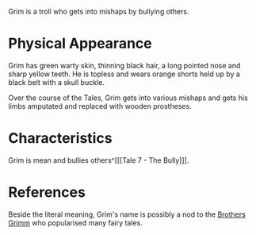 Grim is a troll who gets into mishaps by bullying others.

# Physical Appearance
Grim has green warty skin, thinning black hair, a long pointed nose and sharp yellow teeth. He is topless and wears orange shorts held up by a black belt with a skull buckle.

Over the course of the Tales, Grim gets into various mishaps and gets his limbs amputated and replaced with wooden prostheses.

# Characteristics
Grim is mean and bullies others^[[[Tale 7 - The Bully]]].

# References
Beside the literal meaning, Grim's name is possibly a nod to the [Brothers Grimm](https://en.wikipedia.org/wiki/Brothers_Grimm) who popularised many fairy tales.